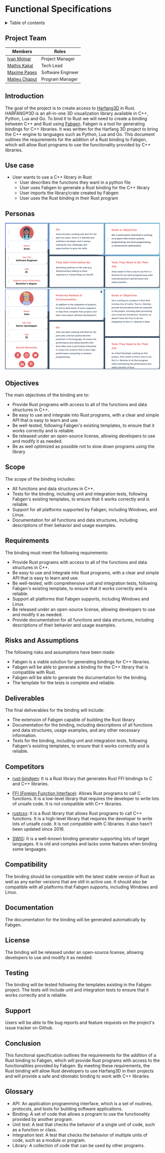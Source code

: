 # **Functional Specifications**

<details>
<summary>
Table of contents
</summary>

* [Introduction](#Introduction)
* [Use case](#Use-case)
* [Personas](#Personas)
* [Objectives](#Objectives)
* [Scope](#Scope)
* [Requirements](#Requirements)
* [Deliverables](#Deliverables)
* [License](#License)
* [Compatibility](#Compatibility)
* [Competitors](#Competitors)
* [Documentation](#Documentation)
* [Testing](#Testing)
* [Support](#Support)
* [Conclusion](#Conclusion)
* [Glossary](#Glossary)
</details>

## Project Team

| Members         | Roles             |
| --------------- | ----------------- |
| [Ivan Molnar](https://github.com/ivan-molnar)        | Project Manager   |
| [Mathis Kakal](https://github.com/mathiskakal)       | Tech Lead         |
| [Maxime Pages](https://github.com/MaximePagesAlgoSup)| Software Engineer |
| [Matieu Chaput](https://github.com/Chaput-Mathieu)   | Program Manager   |

## Introduction
The goal of the project is to create access to [Harfang3D](https://github.com/harfang3d/harfang3d) in Rust. HARFANG®3D is an all-in-one 3D visualization library available in C++, Python, Lua and Go. To bind it to Rust we will need to create a binding between C++ and Rust using [Fabgen](https://github.com/ejulien/FABGen). Fabgen is a tool for generating bindings for C++ libraries. It was written for the Harfang 3D project to bring the C++ engine to languages such as Python, Lua and Go. This document outlines the requirements for the addition of a Rust binding to Fabgen, which will allow Rust programs to use the functionality provided by C++ libraries.

## Use case
* User wants to use a C++ library in Rust
    * User describes the functions they want in a python file
    * User uses Fabgen to generate a Rust binding for the C++ library
    <!--* User download library/.o  -->
    * User imports the library/crate created by Fabgen
    * User uses the Rust binding in their Rust program

## Personas
![#Anna](./images/Persona_Anna.png)
![#John](./images/Persona_John.png)


## Objectives
The main objectives of the binding are to:
* Provide Rust programs with access to all of the functions and data structures in C++.
* Be easy to use and integrate into Rust programs, with a clear and simple API that is easy to learn and use.
* Be well-tested, following Fabgen's existing templates, to ensure that it works correctly and is reliable.
* Be released under an open-source license, allowing developers to use and modify it as needed.
* Be as well optimized as possible not to slow down programs using the library

## Scope
The scope of the binding includes:
* All <!-- Fabgen?--> functions and data structures in C++.
* Tests for the binding, including unit and integration tests, following Fabgen's existing templates, to ensure that it works correctly and is reliable.
* Support for all platforms supported by Fabgen, including Windows, and Linux.
* Documentation for all functions and data structures, including descriptions of their behavior and usage examples.

<!-- ## Out of scope -->

## Requirements
The binding must meet the following requirements:
<!-- * Be implemented as a Rust crate -->
* Provide Rust programs with access to all of the functions and data structures in C++.
* Be easy to use and integrate into Rust programs, with a clear and simple API that is easy to learn and use.
* Be well-tested, with comprehensive unit and integration tests, following Fabgen's existing template, to ensure that it works correctly and is reliable.
* Support all platforms that Fabgen supports, including Windows and Linux.
* Be released under an open-source license, allowing developers to use and modify it as needed.
* Provide documentation for all functions and data structures, including descriptions of their behavior and usage examples.
<!-- * Be as well optimized as possible not to slow down programs using the library -->

## Risks and Assumptions
The following risks and assumptions have been made:
* Fabgen is a viable solution for generating bindings for C++ libraries.
* Fabgen will be able to generate a binding for the C++ library that is compatible with Rust.
* Fabgen will be able to generate the documentation for the binding.
* The template for the tests is complete and reliable.

## Deliverables
The final deliverables for the binding will include: 
<!-- * The Rust crate, including all necessary Rust code and configuration files. -->
* The extension of Fabgen capable of building the Rust library 
* Documentation for the binding, including descriptions of all functions and data structures, usage examples, and any other necessary information.
* Tests for the binding, including unit and integration tests, following Fabgen's existing templates, to ensure that it works correctly and is reliable.

## Competitors
* [rust-bindgen](https://rust-lang.github.io/rust-bindgen/): It is a Rust library that generates Rust FFI bindings to C and C++ libraries.

* [FFI (Foreign Function Interface)](https://doc.rust-lang.org/nomicon/ffi.html): Allows Rust programs to call C functions. It is a low-level library that requires the developer to write lots of unsafe code. It is not compatible with C++ libraries.

* [rustcxx](https://github.com/google/rustcxx): It is a Rust library that allows Rust programs to call C++ functions. It is a high-level library that requires the developer to write lots of unsafe code. It is not compatible with C libraries. It also hasn't been updated since 2016.

* [SWIG](https://www.swig.org/): It is a well-known binding generator supporting lots of target languages. It is old and complex and lacks some features when binding some languages.

## Compatibility
The binding should be compatible with the latest stable version of Rust as well as any earlier versions that are still in active use. It should also be compatible with all platforms that Fabgen supports, including Windows and Linux.

## Documentation
The documentation for the binding will be generated automatically by Fabgen. 

## License
The binding will be released under an open-source license, allowing developers to use and modify it as needed.

## Testing
The binding will be tested following the templates existing in the Fabgen project. The tests will include unit and integration tests to ensure that it works correctly and is reliable.
<!-- 
## Deployment
The binding should be distributed as a fork of the existing repository of the Harfang3D C++ API. The fork should include all necessary Rust code and configuration files and should be kept up to date with the latest version of the C++ API. -->

## Support
Users will be able to file bug reports and feature requests on the project's issue tracker on Github. 

## Conclusion
This functional specification outlines the requirements for the addition of a Rust binding to Fabgen, which will provide Rust programs with access to the functionalities provided by Fabgen. By meeting these requirements, the Rust binding will allow Rust developers to use Harfang3D in their projects and will provide a safe and idiomatic binding to work with C++ libraries.

## Glossary
* API: An application programming interface, which is a set of routines, protocols, and tools for building software applications.
* Binding: A set of code that allows a program to use the functionality provided by another program.
* Unit test: A test that checks the behavior of a single unit of code, such as a function or class.
* Integration test: A test that checks the behavior of multiple units of code, such as a module or program.
* Library: A collection of code that can be used by other programs.